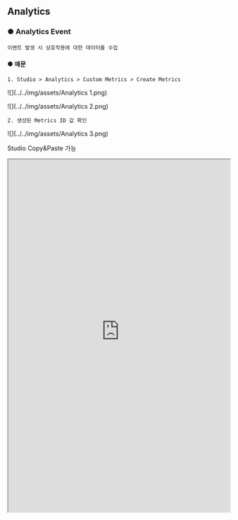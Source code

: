 ## Analytics

### ● Analytics Event

    이벤트 발생 시 상호작용에 대한 데이터를 수집

#### ● 예문

    1. Studio > Analytics > Custom Metrics > Create Metrics
![](../../img/assets/Analytics 1.png)

![](../../img/assets/Analytics 2.png)

    2. 생성된 Metrics ID 값 확인
![](../../img/assets/Analytics 3.png)

<p class='comment'>Studio Copy&Paste 가능</p>
<iframe
    src="https://d1sxhpvag16wqc.cloudfront.net/v3.1.0/analytics/analytics"
    width="100%"
    height="800px"
    allow=""
    sandbox="allow-scripts allow-same-origin" />
<div class="display-pdf">
    <p><img src="../img/assets/analytics_example_1.png" alt="" /></p>
    <p><img src="../img/assets/analytics_example_2.png" alt="" /></p>
</div>

    3. "aaa"를 입력하여 Trigger Metrics > test Channel > visit Menu > "call" Action +1 카운트

![](../../img/assets/Analytics 4.png)

    Metrics > "Channel" Level
![](../../img/assets/Analytics 5.png)

    Metrics > Channel > "Menu" Level
![](../../img/assets/Analytics 6.png)

    Metrics > Channel > Menu > Action Level > "call"
![](../../img/assets/Analytics 7.png)

    Metrics > Channel > Menu > Action Level > "visit"
![](../../img/assets/Analytics 8.png)

    4. "bbb"를 입력하여 Trigger Metrics > test Channel > visit Menu > "call" Action -1 카운트
![](../../img/assets/Analytics 9.png)

    Metrics > "Channel" Level
![](../../img/assets/Analytics 10.png)

    Metrics > Channel > "Menu" Level
![](../../img/assets/Analytics 11.png)

    Metrics > Channel > Menu > Action Level > "call"
![](../../img/assets/Analytics 12.png)

    Metrics > Channel > Menu > Action Level > "visit"
![](../../img/assets/Analytics 13.png)

